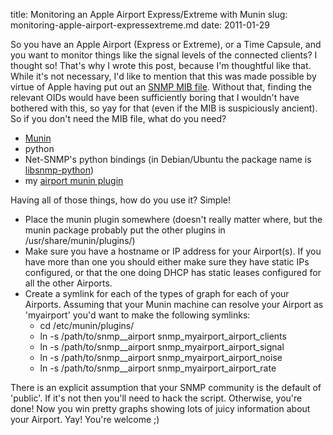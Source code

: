 title: Monitoring an Apple Airport Express/Extreme with Munin
slug: monitoring-apple-airport-expressextreme.md
date: 2011-01-29


So you have an Apple Airport (Express or Extreme), or a Time Capsule, and you want to monitor things like the signal levels of the connected clients? I thought so! That's why I wrote this post, because I'm thoughtful like that.
While it's not necessary, I'd like to mention that this was made possible by virtue of Apple having put out an [SNMP MIB file](http://support.apple.com/kb/DL1186 "Apple's SNMP MIB file for their Airport products"). Without that, finding the relevant OIDs would have been sufficiently boring that I wouldn't have bothered with this, so yay for that (even if the MIB is suspiciously ancient).
So if you don't need the MIB file, what do you need?

-   [Munin](http://munin-monitoring.org "Munin. Monitoring for lazy people!")
-   python
-   Net-SNMP's python bindings (in Debian/Ubuntu the package name is [libsnmp-python](apt:libsnmp-python "Click here to install libsnmp-python"))
-   my [airport munin plugin](http://bazaar.launchpad.net/~cmsj/+junk/munin-plugins/view/head:/snmp__airport "Airport SNMP plugin for Munin")

Having all of those things, how do you use it? Simple!
-   Place the munin plugin somewhere (doesn't really matter where, but the munin package probably put the other plugins in /usr/share/munin/plugins/)
-   Make sure you have a hostname or IP address for your Airport(s). If you have more than one you should either make sure they have static IPs configured, or that the one doing DHCP has static leases configured for all the other Airports.
-   Create a symlink for each of the types of graph for each of your Airports. Assuming that your Munin machine can resolve your Airport as 'myairport' you'd want to make the following symlinks:
    -   cd /etc/munin/plugins/
    -   ln -s /path/to/snmp\_\_airport snmp\_myairport\_airport\_clients
    -   ln -s /path/to/snmp\_\_airport snmp\_myairport\_airport\_signal
    -   ln -s /path/to/snmp\_\_airport snmp\_myairport\_airport\_noise
    -   ln -s /path/to/snmp\_\_airport snmp\_myairport\_airport\_rate

There is an explicit assumption that your SNMP community is the default of 'public'. If it's not then you'll need to hack the script. Otherwise, you're done! Now you win pretty graphs showing lots of juicy information about your Airport. Yay! You're welcome ;)